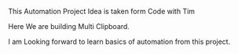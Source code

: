 This Automation Project Idea is taken form Code with Tim 

Here We are building Multi Clipboard. 

I am Looking forward to learn basics of automation from this project.